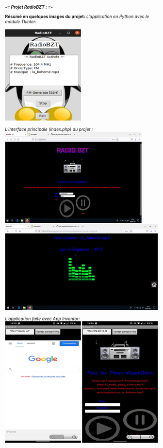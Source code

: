 *__-=                 Projet RadioBZT :                 =-__*

__Résumé en quelques images du projet:__
*L'application en Python avec le module Tkinter:*
<br><br><img src="https://raw.githubusercontent.com/rbzt77/NSI_Projet/main/src/img/app_python.png" width="250" height="300"><br><br>
*L'interface principale (index.php) du projet :*
<img src="https://github.com/rbzt77/NSI_Projet/blob/fbbee85a6e6f8a4331ce4b70d130d70d70fcb026/src/img/PageAccueil.png" width="450" height="300">
<img src="https://github.com/rbzt77/NSI_Projet/blob/2d92681ce9ec352411230f959cdc772a906639c2/src/img/Play.png">
<br><br>
*L'application faite avec App Inventor:*
<br>
<img src="https://raw.githubusercontent.com/rbzt77/NSI_Projet/main/src/img/rn_image_picker_lib_temp_568f8256-b7fd-4b45-90bb-4bd46d9660ac.jpg" width="250" height="400">
<img src="https://github.com/rbzt77/NSI_Projet/blob/e9fb39218ca421b1485b8ccda23bdbd88844a5de/src/img/appInventor.jpg" width="250" height="400">
